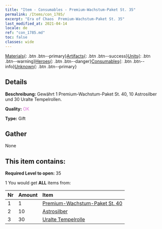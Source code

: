 ```yaml
---
title: "Item - Consumables - Premium-Wachstum-Paket St. 35"
permalink: /Items/con_1785/
excerpt: "Era of Chaos  Premium-Wachstum-Paket St. 35"
last_modified_at: 2021-04-14
locale: de
ref: "con_1785.md"
toc: false
classes: wide
---
```

 [Materials](/de/Items/){: .btn .btn--primary}[Artifacts](/de/Items/Artifacts/){: .btn .btn--success}[Units](/de/Items/Units/){: .btn .btn--warning}[Heroes](/de/Items/Heroes/){: .btn .btn--danger}[Consumables](/de/Items/Consumables/){: .btn .btn--info}[Unknown](/de/Items/Unknown/){: .btn .btn--primary}

## Details
 **Beschreibung:** Gewährt 1 Premium-Wachstum-Paket St. 40, 10 Astrosilber und 30 Uralte Tempelrollen.

 **Quality:** <span style="color: #DA70D6">OK</span>

 **Type:** Gift

## Gather

  None

## This item contains:

 **Required Level to open:** 35

 1 You would get **ALL** items  from:

  | Nr | Amount |     Item    |
  |:---|:-------|:------------|
  | 1 | 1 | [Premium-Wachstum-Paket St. 40](/de/Items/con_1786/) | 
  | 2 | 10 | [Astrosilber](/de/Items/con_969/) | 
  | 3 | 30 | [Uralte Tempelrolle](/de/Items/con_697/) | 
